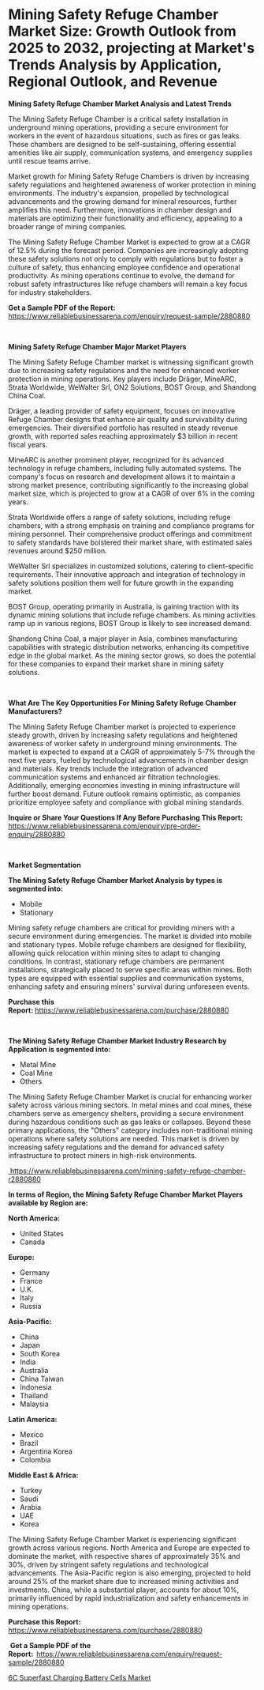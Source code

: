 <p><h1>Mining Safety Refuge Chamber Market Size: Growth Outlook from 2025 to 2032, projecting at Market's Trends Analysis by Application, Regional Outlook, and Revenue</h1></p><p><strong>Mining Safety Refuge Chamber Market Analysis and Latest Trends</strong></p>
<p><p>The Mining Safety Refuge Chamber is a critical safety installation in underground mining operations, providing a secure environment for workers in the event of hazardous situations, such as fires or gas leaks. These chambers are designed to be self-sustaining, offering essential amenities like air supply, communication systems, and emergency supplies until rescue teams arrive. </p><p>Market growth for Mining Safety Refuge Chambers is driven by increasing safety regulations and heightened awareness of worker protection in mining environments. The industry's expansion, propelled by technological advancements and the growing demand for mineral resources, further amplifies this need. Furthermore, innovations in chamber design and materials are optimizing their functionality and efficiency, appealing to a broader range of mining companies. </p><p>The Mining Safety Refuge Chamber Market is expected to grow at a CAGR of 12.5% during the forecast period. Companies are increasingly adopting these safety solutions not only to comply with regulations but to foster a culture of safety, thus enhancing employee confidence and operational productivity. As mining operations continue to evolve, the demand for robust safety infrastructures like refuge chambers will remain a key focus for industry stakeholders.</p></p>
<p><strong>Get a Sample PDF of the Report:&nbsp;</strong> <a href="https://www.reliablebusinessarena.com/enquiry/request-sample/2880880?utm_campaign=2632&utm_medium=2&utm_source=Github&utm_content=ia&utm_term=12032025&utm_id=mining-safety-refuge-chamber">https://www.reliablebusinessarena.com/enquiry/request-sample/2880880</a></p>
<p>&nbsp;</p>
<p><strong>Mining Safety Refuge Chamber Major Market Players</strong></p>
<p><p>The Mining Safety Refuge Chamber market is witnessing significant growth due to increasing safety regulations and the need for enhanced worker protection in mining operations. Key players include Dräger, MineARC, Strata Worldwide, WeWalter Srl, ON2 Solutions, BOST Group, and Shandong China Coal.</p><p>Dräger, a leading provider of safety equipment, focuses on innovative Refuge Chamber designs that enhance air quality and survivability during emergencies. Their diversified portfolio has resulted in steady revenue growth, with reported sales reaching approximately $3 billion in recent fiscal years. </p><p>MineARC is another prominent player, recognized for its advanced technology in refuge chambers, including fully automated systems. The company's focus on research and development allows it to maintain a strong market presence, contributing significantly to the increasing global market size, which is projected to grow at a CAGR of over 6% in the coming years.</p><p>Strata Worldwide offers a range of safety solutions, including refuge chambers, with a strong emphasis on training and compliance programs for mining personnel. Their comprehensive product offerings and commitment to safety standards have bolstered their market share, with estimated sales revenues around $250 million.</p><p>WeWalter Srl specializes in customized solutions, catering to client-specific requirements. Their innovative approach and integration of technology in safety solutions position them well for future growth in the expanding market.</p><p>BOST Group, operating primarily in Australia, is gaining traction with its dynamic mining solutions that include refuge chambers. As mining activities ramp up in various regions, BOST Group is likely to see increased demand.</p><p>Shandong China Coal, a major player in Asia, combines manufacturing capabilities with strategic distribution networks, enhancing its competitive edge in the global market. As the mining sector grows, so does the potential for these companies to expand their market share in mining safety solutions.</p></p>
<p>&nbsp;</p>
<p><strong>What Are The Key Opportunities For Mining Safety Refuge Chamber Manufacturers?</strong></p>
<p><p>The Mining Safety Refuge Chamber market is projected to experience steady growth, driven by increasing safety regulations and heightened awareness of worker safety in underground mining environments. The market is expected to expand at a CAGR of approximately 5-7% through the next five years, fueled by technological advancements in chamber design and materials. Key trends include the integration of advanced communication systems and enhanced air filtration technologies. Additionally, emerging economies investing in mining infrastructure will further boost demand. Future outlook remains optimistic, as companies prioritize employee safety and compliance with global mining standards.</p></p>
<p><strong>Inquire or Share Your Questions If Any Before Purchasing This Report:</strong> <a href="https://www.reliablebusinessarena.com/enquiry/pre-order-enquiry/2880880?utm_campaign=2632&utm_medium=2&utm_source=Github&utm_content=ia&utm_term=12032025&utm_id=mining-safety-refuge-chamber">https://www.reliablebusinessarena.com/enquiry/pre-order-enquiry/2880880</a></p>
<p>&nbsp;</p>
<p><strong>Market Segmentation</strong></p>
<p><strong>The Mining Safety Refuge Chamber Market Analysis by types is segmented into:</strong></p>
<p><ul><li> Mobile</li><li>Stationary </li></ul></p>
<p><p>Mining safety refuge chambers are critical for providing miners with a secure environment during emergencies. The market is divided into mobile and stationary types. Mobile refuge chambers are designed for flexibility, allowing quick relocation within mining sites to adapt to changing conditions. In contrast, stationary refuge chambers are permanent installations, strategically placed to serve specific areas within mines. Both types are equipped with essential supplies and communication systems, enhancing safety and ensuring miners' survival during unforeseen events.</p></p>
<p><strong>Purchase this Report:&nbsp;</strong><a href="https://www.reliablebusinessarena.com/purchase/2880880?utm_campaign=2632&utm_medium=2&utm_source=Github&utm_content=ia&utm_term=12032025&utm_id=mining-safety-refuge-chamber">https://www.reliablebusinessarena.com/purchase/2880880</a></p>
<p>&nbsp;</p>
<p><strong>The Mining Safety Refuge Chamber Market Industry Research by Application is segmented into:</strong></p>
<p><ul><li> Metal Mine</li><li>Coal Mine</li><li>Others </li></ul></p>
<p><p>The Mining Safety Refuge Chamber Market is crucial for enhancing worker safety across various mining sectors. In metal mines and coal mines, these chambers serve as emergency shelters, providing a secure environment during hazardous conditions such as gas leaks or collapses. Beyond these primary applications, the "Others" category includes non-traditional mining operations where safety solutions are needed. This market is driven by increasing safety regulations and the demand for advanced safety infrastructure to protect miners in high-risk environments.</p></p>
<p><a href="https://www.reliablebusinessarena.com/mining-safety-refuge-chamber-r2880880?utm_campaign=2632&utm_medium=2&utm_source=Github&utm_content=ia&utm_term=12032025&utm_id=mining-safety-refuge-chamber">&nbsp;https://www.reliablebusinessarena.com/mining-safety-refuge-chamber-r2880880</a></p>
<p><strong>In terms of Region, the Mining Safety Refuge Chamber Market Players available by Region are:</strong></p>
<p>
    <p> <strong> North America: </strong>
        <ul>
            <li>United States</li>
            <li>Canada</li>
        </ul>
        </p> 
    <p> <strong> Europe: </strong>
        <ul>
            <li>Germany</li>
            <li>France</li>
            <li>U.K.</li>
            <li>Italy</li>
            <li>Russia</li>
        </ul>
        </p> 
    <p> <strong> Asia-Pacific: </strong>
        <ul>
            <li>China</li>
            <li>Japan</li>
            <li>South Korea</li>
            <li>India</li>
            <li>Australia</li>
            <li>China Taiwan</li>
            <li>Indonesia</li>
            <li>Thailand</li>
            <li>Malaysia</li>
        </ul>
        </p> 
    <p> <strong> Latin America: </strong>
        <ul>
            <li>Mexico</li>
            <li>Brazil</li>
            <li>Argentina Korea</li>
            <li>Colombia</li>
        </ul>
        </p> 
    <p> <strong> Middle East & Africa: </strong>
        <ul>
            <li>Turkey</li>
            <li>Saudi</li>
            <li>Arabia</li>
            <li>UAE</li>
            <li>Korea</li>
        </ul>
    </p>
    </p>
<p><p>The Mining Safety Refuge Chamber Market is experiencing significant growth across various regions. North America and Europe are expected to dominate the market, with respective shares of approximately 35% and 30%, driven by stringent safety regulations and technological advancements. The Asia-Pacific region is also emerging, projected to hold around 25% of the market share due to increased mining activities and investments. China, while a substantial player, accounts for about 10%, primarily influenced by rapid industrialization and safety enhancements in mining operations.</p></p>
<p><strong>Purchase this Report: </strong><a href="https://www.reliablebusinessarena.com/purchase/2880880?utm_campaign=2632&utm_medium=2&utm_source=Github&utm_content=ia&utm_term=12032025&utm_id=mining-safety-refuge-chamber">https://www.reliablebusinessarena.com/purchase/2880880</a></p>
<p>&nbsp;<strong>Get a Sample PDF of the Report:&nbsp;&nbsp;</strong><a href="https://www.reliablebusinessarena.com/enquiry/request-sample/2880880?utm_campaign=2632&utm_medium=2&utm_source=Github&utm_content=ia&utm_term=12032025&utm_id=mining-safety-refuge-chamber">https://www.reliablebusinessarena.com/enquiry/request-sample/2880880</a></p>
<p><strong></strong></p>
<p><p><a href="https://github.com/pimanoruman/Market-Research-Report-List-1/blob/main/6c-superfast-charging-battery-cells-market.md?utm_campaign=2632&utm_medium=2&utm_source=Github&utm_content=ia&utm_term=12032025&utm_id=mining-safety-refuge-chamber">6C Superfast Charging Battery Cells Market</a></p></p>